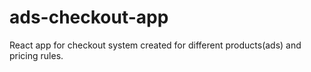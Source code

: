 # ads-checkout-app
React app for checkout system created for different products(ads) and pricing rules.
